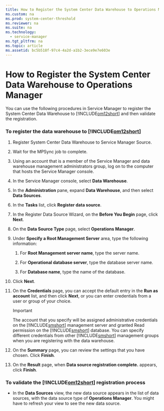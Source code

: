 ```yaml
---
title: How to Register the System Center Data Warehouse to Operations Manager
ms.custom: na
ms.prod: system-center-threshold
ms.reviewer: na
ms.suite: na
ms.technology: 
  - service-manager
ms.tgt_pltfrm: na
ms.topic: article
ms.assetid: bc5b518f-97c4-4a2d-a1b2-3ece9e7e603e
---
```

# How to Register the System Center Data Warehouse to Operations Manager
You can use the following procedures in Service Manager to register the System Center Data Warehouse to [!INCLUDE[om12short](../../includes/om12short_md.md)] and then validate the registration.

### To register the data warehouse to [!INCLUDE[om12short](../../includes/om12short_md.md)]

1.  Register System Center Data Warehouse to Service Manager Source.

2.  Wait for the MPSync job to complete.

3.  Using an account that is a member of the Service Manager and data warehouse management administrators group, log on to the computer that hosts the Service Manager console.

4.  In the Service Manager console, select **Data Warehouse**.

5.  In the **Administration** pane, expand **Data Warehouse**, and then select **Data Sources**.

6.  In the **Tasks** list, click **Register data source**.

7.  In the Register Data Source Wizard, on the **Before You Begin** page, click **Next**.

8.  On the **Data Source Type**  page, select **Operations Manager**.

9. Under **Specify a Root Management Server** area, type the following information:

    1.  For **Root Management server name**, type the server name.

    2.  For **Operational database server**, type the database server name.

    3.  For **Database name**, type the name of the database.

10. Click **Next**.

11. On the **Credentials** page, you can accept the default entry in the **Run as account** list, and then click **Next**, or you can enter credentials from a user or group of your choice.

    > [!IMPORTANT]
    > The account that you specify will be assigned administrative credentials on the [!INCLUDE[smshort](../../includes/smshort_md.md)] management server and granted Read permission on the [!INCLUDE[smshort](../../includes/smshort_md.md)] database. You can specify different credentials from other [!INCLUDE[smshort](../../includes/smshort_md.md)] management groups when you are registering with the data warehouse.

12. On the **Summary** page, you can review the settings that you have chosen. Click **Finish**.

13. On the **Result** page, when **Data source registration complete.** appears, click **Finish**.

### To validate the [!INCLUDE[om12short](../../includes/om12short_md.md)] registration process

-   In the **Data Sources** view, the new data source appears in the list of data sources, with the data source type of **Operations Manager**. You might have to refresh your view to see the new data source.


